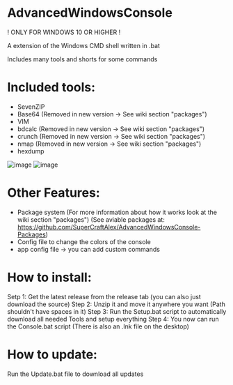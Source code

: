 # AdvancedWindowsConsole
! ONLY FOR WINDOWS 10 OR HIGHER !

A extension of the Windows CMD shell written in .bat

Includes many tools and shorts for some commands

# Included tools:
- SevenZIP
- Base64 (Removed in new version -> See wiki section "packages")
- VIM
- bdcalc (Removed in new version -> See wiki section "packages")
- crunch (Removed in new version -> See wiki section "packages")
- nmap (Removed in new version -> See wiki section "packages")
- hexdump

![image](https://user-images.githubusercontent.com/63254202/172021554-4094a327-31ab-4133-be60-74bc2a21f4cf.png)
![image](https://user-images.githubusercontent.com/63254202/172021562-3277ea48-4d97-4801-9fa5-9e5dd51cbb6d.png)

# Other Features:
- Package system (For more information about how it works look at the wiki section "packages") (See aviable packages at: https://github.com/SuperCraftAlex/AdvancedWindowsConsole-Packages)
- Config file to change the colors of the console
- app config file -> you can add custom commands

# How to install:
Setp 1:      Get the latest release from the release tab (you can also just download the source)
Step 2:      Unzip it and move it anywhere you want (Path shouldn't have spaces in it)
Step 3:      Run the Setup.bat script to automatically download all needed Tools and setup everything
Step 4:      You now can run the Console.bat script (There is also an .lnk file on the desktop)

# How to update:
Run the Update.bat file to download all updates
